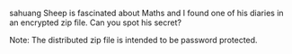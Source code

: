 sahuang
Sheep is fascinated about Maths and I found one of his diaries in an encrypted zip file. Can you spot his secret?

Note: The distributed zip file is intended to be password protected.
